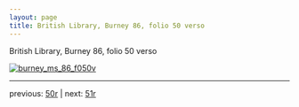 ```yaml
---
layout: page
title: British Library, Burney 86, folio 50 verso
---
```


British Library, Burney 86, folio 50 verso

[![burney_ms_86_f050v](http://www.homermultitext.org/iipsrv?IIIF=/project/homer/pyramidal/deepzoom/bl/burney86imgs/v1/burney_ms_86_f050v.tif/full/800,/0/default.jpg)](http://www.homermultitext.org/ict2/?urn=urn:cite2:bl:burney86imgs.v1:burney_ms_86_f050v) 

---

previous:  [50r](../50r/) | next: [51r](../51r/)